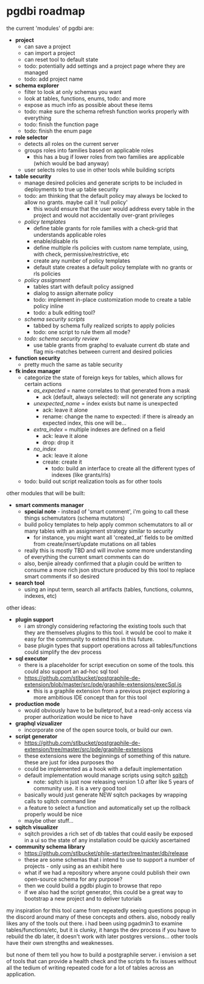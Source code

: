 # pgdbi roadmap

the current 'modules' of pgdbi are:

- **project**
  - can save a project
  - can import a project
  - can reset tool to default state
  - todo: potentially add settings and a project page where they are managed
  - todo: add project name
- **schema explorer**
  - filter to look at only schemas you want
  - look at tables, functions, enums, todo: and more
  - expose as much info as possible about these items
  - todo: make sure the schema refresh function works properly with everything
  - todo: finish the function page
  - todo: finish the enum page
- **role selector**
  - detects all roles on the current server
  - groups roles into families based on applicable roles
    - this has a bug if lower roles from two families are applicable (which would be bad anyway)
  - user selects roles to use in other tools while building scripts
- **table security**
  - manage desired policies and generate scripts to be included in deployments to true up table security
  - todo: am thinking that the default policy may always be locked to allow no grants.  maybe call it 'null policy'
    - this would ensure that the user would address every table in the project and would not accidentally over-grant privileges
  - *policy templates*
    - define table grants for role families with a check-grid that understands applicable roles
    - enable/disable rls
    - define multiple rls policies with custom name template, using, with check, permissive/restrictive, etc
    - create any number of policy templates
    - default state creates a default policy template with no grants or rls policies
  - *policy assignment*
    - tables start with default policy assigned
    - dialog to assign alternate policy
    - todo: implement in-place customization mode to create a table policy inline
    - todo: a bulk editing tool?
  - *schema security scripts*
    - tabbed by schema fully realized scripts to apply policies
    - todo: one script to rule them all mode?
  - *todo: schema security review*
    - use table grants from graphql to evaluate current db state and flag mis-matches between current and desired policies
- **function security**
  - pretty much the same as table security
- **fk index manager**
  - categorize the state of foreign keys for tables, which allows for certain actions
    - *as_expected* = name correlates to that generated from a mask
      - ack (default, always selected): will not generate any scripting
    - *unexpected_name* = index exists but name is unexpected
      - ack: leave it alone
      - rename: change the name to expected: if there is already an expected index, this one will be...
    - *extra_index* = multiple indexes are defined on a field
      - ack: leave it alone
      - drop: drop it
    - *no_index*
      - ack: leave it alone
      - create: create it
        - todo: build an interface to create all the different types of indexes (like grants/rls)
  - todo: build out script realization tools as for other tools

other modules that will be built:

- **smart comments manager**
  - **special note** - instead of 'smart comment', i'm going to call these things schemutators (schema mutators) 
  - build policy templates to help apply common schemutators to all or many tables with an assignment strategy similar to security
    - for instance, you might want all 'created_at' fields to be omitted from create/insert/update mutations on all tables
  - really this is mostly TBD and will involve some more understanding of everything the current smart comments can do
  - also, benjie already confirmed that a plugin could be written to consume a more rich json structure produced by this tool to replace smart comments if so desired
- **search tool**
  - using an input term, search all artifacts (tables, functions, columns, indexes, etc)

other ideas:

- **plugin support**
  - i am strongly considering refactoring the existing tools such that they are themselves plugins to this tool.  it would be cool to make it easy for the community to extend this in this future.
  - base plugin types that support operations across all tables/functions could simplify the dev process
- **sql executor**
  - there is a placeholder for script execution on some of the tools.  this could also support an ad-hoc sql tool
  - https://github.com/stlbucket/postgraphile-de-extension/blob/master/src/pde/graphile-extensions/execSql.js
    - this is a graphile extension from a previous project exploring a more ambitious IDE concept than for this tool
- **production mode**
  - would obviously have to be bulletproof, but a read-only access via proper authorization would be nice to have
- **graphql vizualizer**
  - incorporate one of the open source tools, or build our own.
- **script generator**
  - https://github.com/stlbucket/postgraphile-de-extension/tree/master/src/pde/graphile-extensions
  - these extensions were the beginnings of something of this nature.  these are just for idea purposes tho
  - could be implemented as a hook with a default implementation
  - default implementation would manage scripts using sqitch <a href="https://sqitch.org/">sqitch</a>
    - note: sqitch is just now releasing version 1.0 after like 5 years of community use.  it is a very good tool
  - basically would just generate NEW sqitch packages by wrapping calls to sqitch command line
  - a feature to select a function and automatically set up the rollback properly would be nice
  - maybe other stuff...
- **sqitch visualizer**
  - sqitch provides a rich set of db tables that could easily be exposed in a ui so the state of any installation could be quickly ascertained
- **community schema library**
  - https://github.com/stlbucket/phile-starter/tree/master/db/release
  - these are some schemas that i intend to use to support a number of projects - only using as an exhibit here
  - what if we had a repository where anyone could publish their own open-source schema for any purpose?
  - then we could build a pgdbi plugin to browse that repo
  - if we also had the script generator, this could be a great way to bootstrap a new project and to deliver tutorials

my inspiration for this tool came from repeatedly seeing questions popup in the discord around many of these concepts and others.  also, nobody really likes any of the tools out there.  i had been using pgadmin3 to examine tables/functions/etc, but it is clunky, it hangs the dev process if you have to rebuild the db later, it doesn't work with later postgres versions...  other tools have their own strengths and weaknesses.

but none of them tell you how to build a postgraphile server.  i envision a set of tools that can provide a health check and the scripts to fix issues without all the tedium of writing repeated code for a lot of tables across an application.